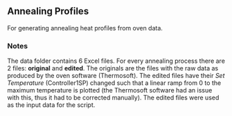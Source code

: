 ## Annealing Profiles

For generating annealing heat profiles from oven data.

### Notes
The data folder contains 6 Excel files. For every annealing process there are 2 files: **original** and **edited**. 
The originals are the files with the raw data as produced by the oven software (Thermosoft).
The edited files have their _Set Temperature_ (Controller1SP) changed such that a linear ramp from 0 to the maximum temperature is plotted (the Thermosoft software had an issue with this, thus it had to be corrected manually).
The edited files were used as the input data for the script.
